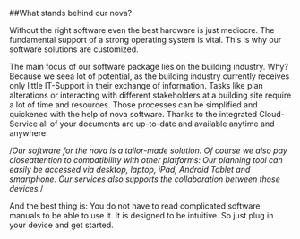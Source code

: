 ##What stands behind our nova?

Without the right software even the best hardware is just mediocre. The fundamental support of a strong operating system is vital. This is why our software solutions are customized.

The main focus of our software package lies on the building industry. Why? Because we seea lot of potential, as the building industry currently receives only little IT-Support in their exchange of information. Tasks like plan alterations or interacting with different stakeholders at a building site require a lot of time and resources. Those processes can be simplified and quickened with the help of nova software. Thanks to the integrated Cloud-Service all of your documents are up-to-date and available anytime and anywhere.

/*Our software for the nova is a tailor-made solution. Of course we also pay closeattention to compatibility with other platforms: Our planning tool can easily be accessed via desktop, laptop, iPad, Android Tablet and smartphone. Our services also supports the collaboration between those devices.*/

And the best thing is: You do not have to read complicated software manuals to be able to use it. It is designed to be intuitive. So just plug in your device and get started.
